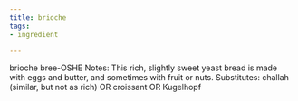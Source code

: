 ```yaml
---
title: brioche
tags:
- ingredient

---
```

brioche bree-OSHE Notes: This rich, slightly sweet yeast bread is made with eggs and butter, and sometimes with fruit or nuts. Substitutes: challah (similar, but not as rich) OR croissant OR Kugelhopf
